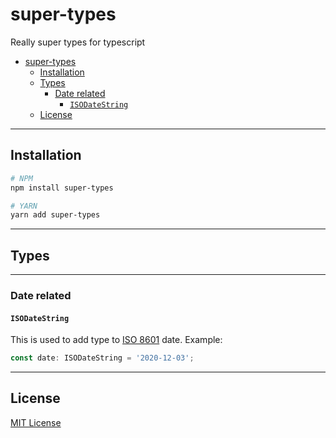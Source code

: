 # super-types

Really super types for typescript

- [super-types](#super-types)
  - [Installation](#installation)
  - [Types](#types)
    - [Date related](#date-related)
      - [`ISODateString`](#isodatestring)
  - [License](#license)

---

## Installation

```bash
# NPM
npm install super-types

# YARN
yarn add super-types
```

---

## Types

---

### Date related

#### `ISODateString`

This is used to add type to [ISO 8601](https://en.wikipedia.org/wiki/ISO_8601) date. Example:

```ts
const date: ISODateString = '2020-12-03';
```

---

## License

[MIT License](/LICENSE)

